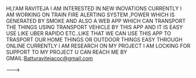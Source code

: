 HI,I'AM RAVITEJA
I AM INTERESTED IN NEW INOVATIONS
CURRENTLY I AM WORKING ON TRAIN FIRE ALERTING SYSTEM ,POWER WHICH IS GENERATED BY SMOKE AND ALSO A WEB APP WHICH CAN TRANSPORT THE THINGS USING TRANSPORT VEHICLE BY THIS APP AND IT IS EASY USE LIKE UBER RAPIDO ETC..LIKE THAT WE CAN USE THIS APP TO TRASPORT OUR HOME THINGS OR OUTDOOR THINGS EASY THROUGH ONLINE
CURRENTLY I AM RESEARCH ON MY PROJECT
I AM LOCKING FOR SUPPORT TO MY PROJECT
U CAN REACH ME BY GMAIL:Batturavitejacoc@gmail.com

--->
